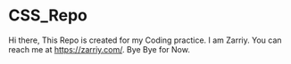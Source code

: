 # CSS_Repo

Hi there,
This Repo is created for my Coding practice. I am Zarriy. You can reach me at https://zarriy.com/.
Bye Bye for Now.
